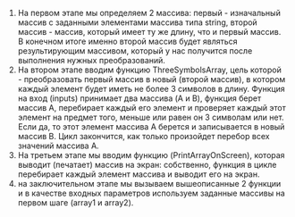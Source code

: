 1) На первом этапе мы определяем 2 массива: первый - изначальный массив с заданными элементами массива типа string, второй массив - массив, который имеет ту же длину, что и первый массив. В конечном итоге именно второй массив будет являться результирующим массивом, который у нас получится после выполнения нужных преобразований.
2) На втором этапе вводим функцию ThreeSymbolsArray, цель которой - преобразовать первый массив в новый (второй массив), в котором каждый элемент будет иметь не более 3 символов в длину. Функция на вход (inputs) принимает два массива (A и B), функция берет массив A, перебирает каждый его элемент и проверяет каждый этот элемент на предмет того, меньше или равен он 3 символам или нет. Если да, то этот элемент массива A берется и записывается в новый массив B. Цикл закончится, как только произойдет перебор всех значений массива A.
3) На третьем этапе мы вводим функцию (PrintArrayOnScreen), которая выводит (печатает) массив на экран: собственно, функция в цикле перебирает каждый элемент массива и выводит его на экран.
4) на заключительном этапе мы вызываем вышеописанные 2 функции и в качестве входных параметров используем заданные массивы на первом шаге (array1 и array2).